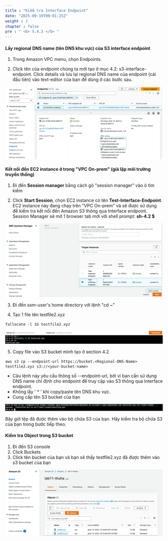 ```yaml
---
title : "Kiểm tra Interface Endpoint"
date: "2025-09-19T09:01:25Z"
weight : 3
chapter : false
pre : " <b> 5.4.3 </b> "
---
```


#### Lấy regional DNS name (tên DNS khu vực) của S3 interface endpoint
1. Trong Amazon VPC menu, chọn Endpoints.

2. Click tên của endpoint chúng ta mới tạo ở mục 4.2: s3-interface-endpoint. Click details và lưu lại regional DNS name của endpoint (cái đầu tiên) vào text-editor của bạn để dùng ở các bước sau.

![dns name](/images/5-Workshop/5.4-S3-onprem/dns.png)

#### Kết nối đến EC2 instance ở trong "VPC On-prem" (giả lập môi trường truyền thống)

1. Đi đến **Session manager** bằng cách gõ "session manager" vào ô tìm kiếm

2. Click **Start Session**, chọn EC2 instance có tên **Test-Interface-Endpoint**. EC2 instance này đang chạy trên "VPC On-prem" và sẽ được sử dụng để kiểm tra kết nối đến Amazon S3 thông qua Interface endpoint. Session Manager sẽ mở 1 browser tab mới với shell prompt: **sh-4.2 $**

![Start session](/images/5-Workshop/5.4-S3-onprem/start-session.png)

3. Đi đến ssm-user's home directory với lệnh "cd ~"

4. Tạo 1 file tên testfile2.xyz
```
fallocate -l 1G testfile2.xyz
```

![user](/images/5-Workshop/5.4-S3-onprem/cli1.png)

5. Copy file vào S3 bucket mình tạo ở section 4.2
```
aws s3 cp --endpoint-url https://bucket.<Regional-DNS-Name> testfile2.xyz s3://<your-bucket-name>
``` 
+ Câu lệnh này yêu cầu thông số --endpoint-url, bởi vì bạn cần sử dụng DNS name chỉ định cho endpoint để truy cập vào S3 thông qua Interface endpoint.
+ Không lấy ' * ' khi copy/paste tên DNS khu vực.
+ Cung cấp tên S3 bucket của bạn

![copy file](/images/5-Workshop/5.4-S3-onprem/cli2.png)

Bây giờ tệp đã được thêm vào bộ chứa S3 của bạn. Hãy kiểm tra bộ chứa S3 của bạn trong bước tiếp theo.

#### Kiểm tra Object trong S3 bucket

1. Đi đến S3 console
2. Click Buckets
3. Click tên bucket của bạn và bạn sẽ thấy testfile2.xyz đã được thêm vào s3 bucket của bạn

![check bucket](/images/5-Workshop/5.4-S3-onprem/check-bucket.png)














